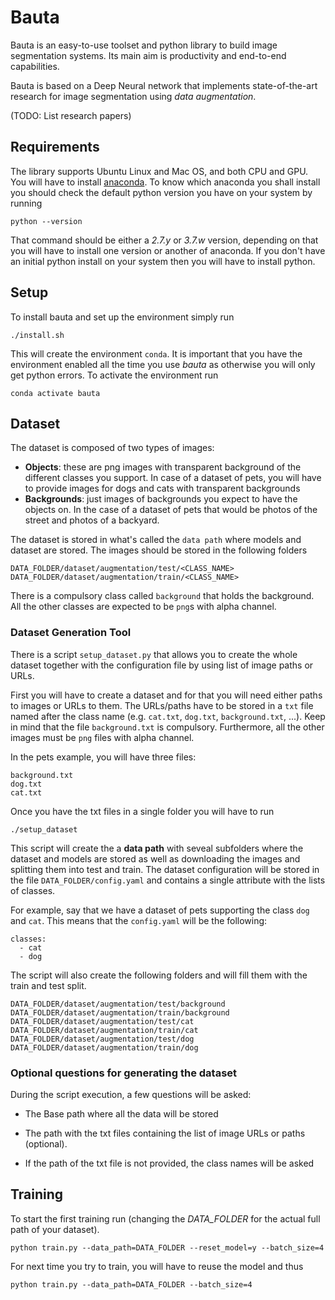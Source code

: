 # Bauta
Bauta is an easy-to-use toolset and python library to build image segmentation
systems. Its main aim is productivity and end-to-end capabilities.

Bauta is based on a Deep Neural network that implements state-of-the-art research
for image segmentation using *data augmentation*.

(TODO: List research papers)


## Requirements
The library supports Ubuntu Linux and Mac OS, and both CPU and GPU.
You will have to install [anaconda](https://conda.io/miniconda.html).
To know which anaconda you shall install you should check the default
python version you have on your system by running
```
python --version
```
That command should be either a *2.7.y* or *3.7.w* version, depending on that
you will have to install one version or another of anaconda.
If you don't have an initial python install on your system then you will
have to install python.

## Setup
To install bauta and set up the environment simply run
```
./install.sh
```
This will create the environment `conda`.
It is important that you have the environment enabled all the time you use
*bauta* as otherwise you will only get python errors.
To activate the environment run
```
conda activate bauta
```

## Dataset
The dataset is composed of two types of images:
- **Objects**: these are png images with transparent background of the different
classes you support. In case of a dataset of pets, you will have to provide
images for dogs and cats with transparent backgrounds
- **Backgrounds**: just images of backgrounds you expect to have the objects on.
In the case of a dataset of pets that would be photos of the street and photos of a backyard.


The dataset is stored in what's called the `data path` where models and dataset are stored.
The images should be stored in the following folders
```
DATA_FOLDER/dataset/augmentation/test/<CLASS_NAME>
DATA_FOLDER/dataset/augmentation/train/<CLASS_NAME>
```

There is a compulsory class called `background` that holds the background.
All the other classes are expected to be `png`s with alpha channel.


### Dataset Generation Tool
There is a script `setup_dataset.py` that allows you to create the whole
dataset together with the configuration file by using list of image paths or URLs.

First you will have to create a dataset and for that you will need either
paths to images or URLs to them.
The URLs/paths have to be stored in a `txt` file named after the class name (e.g. `cat.txt`, `dog.txt`, `background.txt`, ...).
Keep in mind that the file `background.txt` is compulsory.
Furthermore, all the other images must be `png` files with alpha channel.

In the pets example, you will have three files:
```
background.txt
dog.txt
cat.txt
```

Once you have the txt files in a single folder you will have to run
```
./setup_dataset
```

This script will create the a **data path** with seveal subfolders where the dataset and models are stored
as well as downloading the images and splitting them into test and train.
The dataset configuration will be stored in the file `DATA_FOLDER/config.yaml` and contains a single attribute with the
lists of classes.

For example, say that we have a dataset of pets supporting the class `dog`
and `cat`. This means that the `config.yaml` will be the following:
```
classes:
  - cat
  - dog
```

The script will also create the following folders and will fill them
with the train and test split.
```
DATA_FOLDER/dataset/augmentation/test/background
DATA_FOLDER/dataset/augmentation/train/background
DATA_FOLDER/dataset/augmentation/test/cat
DATA_FOLDER/dataset/augmentation/train/cat
DATA_FOLDER/dataset/augmentation/test/dog
DATA_FOLDER/dataset/augmentation/train/dog
```

### Optional questions for generating the dataset
During the script execution, a few questions will be asked:

* The Base path where all the data will be stored

* The path with the txt files containing the list of image URLs or paths (optional).

* If the path of the txt file is not provided, the class names will be asked


## Training
To start the first training run (changing the *DATA_FOLDER* for the actual
  full path of your dataset).
```
python train.py --data_path=DATA_FOLDER --reset_model=y --batch_size=4
```

For next time you try to train, you will have to reuse the model and thus
```
python train.py --data_path=DATA_FOLDER --batch_size=4
```
